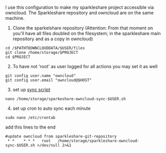 I use this configuration to make my sparkleshare project accessible via owncloud. The Sparkleshare repository and owncloud are on the same machine.

1. Clone the sparkelshare repository (Attention: From that moment on you'll have all files doubled on the filesystem; in the sparkleshare main repository and as a copy in owncloud)
 ```
 cd /$PATHTOOWNCLOUDDATA/$USER/files
 git clone /home/storage/$PROJECT
 cd $PROJECT
 ```

2. To have not 'root' as user logged for all actions you may set it as well
```
git config user.name "owncloud"
git config user.email "owncloud@$HOST"
```

3. set up [sync script](https://github.com/pilpul/stuff/blob/master/sparkleshare-owncloud/sparkleshare-owncloud-sync.sh)
```
nano /home/storage/sparkeshare-owncloud-sync-$USER.sh
```
 
4. set up cron to auto sync each minute
```
sudo nano /etc/crontab
```

add this lines to the end
```
#update owncloud from sparkleshare-git-repository
 * *    * * *   root   /home/storage/sparkleshare-owncloud-sync-$USER.sh >/dev/null 2>&1
 ```

